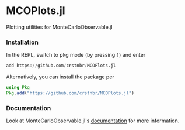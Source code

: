 # MCOPlots.jl

Plotting utilities for MonteCarloObservable.jl

### Installation

In the REPL, switch to pkg mode (by pressing `]`) and enter
```julia
add https://github.com/crstnbr/MCOPlots.jl
```

Alternatively, you can install the package per
```julia
using Pkg
Pkg.add("https://github.com/crstnbr/MCOPlots.jl")
```

### Documentation

Look at MonteCarloObservable.jl's [documentation](https://crstnbr.github.io/MonteCarloObservable.jl/latest) for more information.
